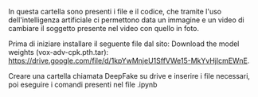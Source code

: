 In questa cartella sono presenti i file e il codice, che tramite l'uso dell'intelligenza artificiale ci permettono data un immagine e un video di cambiare il soggetto presente nel video con quello in foto.

Prima di iniziare installare il seguente file dal sito: Download the model weights (vox-adv-cpk.pth.tar): https://drive.google.com/file/d/1kpYwMnjeU1SffVWe15-MkYvHjlcmEWnE.

Creare una cartella chiamata DeepFake su drive e inserire i file necessari, poi eseguire i comandi presenti nel file .ipynb
